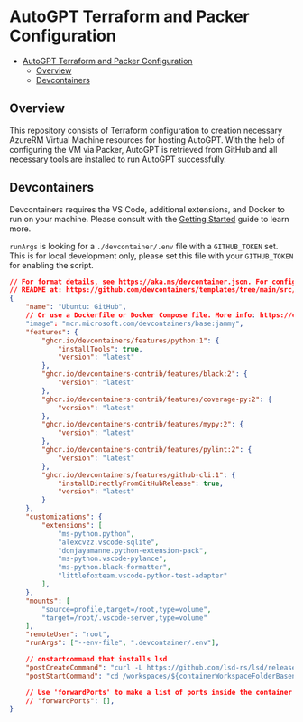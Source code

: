 # AutoGPT Terraform and Packer Configuration

- [AutoGPT Terraform and Packer Configuration](#autogpt-terraform-and-packer-configuration)
  - [Overview](#overview)
  - [Devcontainers](#devcontainers)

## Overview

This repository consists of Terraform configuration to creation necessary AzureRM Virtual Machine resources for hosting AutoGPT. With the help of configuring the VM via Packer, AutoGPT is retrieved from GitHub and all necessary tools are installed to run AutoGPT successfully.



## Devcontainers

Devcontainers requires the VS Code, additional extensions, and Docker to run on your machine. Please consult with the [Getting Started](https://code.visualstudio.com/docs/devcontainers/containers) guide to learn more.

`runArgs` is looking for a `./devcontainer/.env` file with a `GITHUB_TOKEN` set. This is for local development only, please set this file with your `GITHUB_TOKEN` for enabling the script.

```json
// For format details, see https://aka.ms/devcontainer.json. For config options, see the
// README at: https://github.com/devcontainers/templates/tree/main/src/ubuntu
{
	"name": "Ubuntu: GitHub",
	// Or use a Dockerfile or Docker Compose file. More info: https://containers.dev/guide/dockerfile
	"image": "mcr.microsoft.com/devcontainers/base:jammy",
	"features": {
		"ghcr.io/devcontainers/features/python:1": {
			"installTools": true,
			"version": "latest"
		},
		"ghcr.io/devcontainers-contrib/features/black:2": {
			"version": "latest"
		},
		"ghcr.io/devcontainers-contrib/features/coverage-py:2": {
			"version": "latest"
		},
		"ghcr.io/devcontainers-contrib/features/mypy:2": {
			"version": "latest"
		},
		"ghcr.io/devcontainers-contrib/features/pylint:2": {
			"version": "latest"
		},
		"ghcr.io/devcontainers/features/github-cli:1": {
			"installDirectlyFromGitHubRelease": true,
			"version": "latest"
		}
	},
	"customizations": {
		"extensions": [
			"ms-python.python",
			"alexcvzz.vscode-sqlite",
			"donjayamanne.python-extension-pack",
			"ms-python.vscode-pylance",
			"ms-python.black-formatter",
			"littlefoxteam.vscode-python-test-adapter"
		],
	},
	"mounts": [
		"source=profile,target=/root,type=volume",
		"target=/root/.vscode-server,type=volume"
	],
	"remoteUser": "root",
	"runArgs": ["--env-file", ".devcontainer/.env"],

	// onstartcommand that installs lsd
	"postCreateCommand": "curl -L https://github.com/lsd-rs/lsd/releases/download/0.23.1/lsd_0.23.1_amd64.deb  -o lsd_0.23.1_amd64.deb && dpkg -i lsd_0.23.1_amd64.deb && rm lsd_0.23.1_amd64.deb",
	"postStartCommand": "cd /workspaces/${containerWorkspaceFolderBasename}/scripts/migration; pip install --root-user-action=ignore -r requirements.txt",

	// Use 'forwardPorts' to make a list of ports inside the container available locally.
	// "forwardPorts": [],
}
```